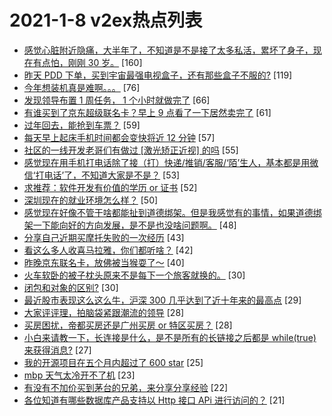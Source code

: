 # 2021-1-8 v2ex热点列表

+ [感觉心脏附近隐痛，大半年了，不知道是不是接了太多私活，累坏了身子，现在有点怕，刚刚 30 岁。](https://www.v2ex.com/t/742776#reply160) [160]
+ [昨天 PDD 下单，买到宇宙最强电视盒子，还有那些盒子不服的?](https://www.v2ex.com/t/742785#reply119) [119]
+ [今年想装机真是难啊。。。](https://www.v2ex.com/t/742771#reply76) [76]
+ [发现领导布置 1 周任务， 1 个小时就做完了](https://www.v2ex.com/t/742811#reply66) [66]
+ [有谁买到了京东超级联名卡？早上 9 点看了一下居然卖完了](https://www.v2ex.com/t/742772#reply61) [61]
+ [过年回去，能抢到车票？](https://www.v2ex.com/t/742817#reply59) [59]
+ [每天早上起床手机时间都会变快将近 12 分钟](https://www.v2ex.com/t/742996#reply57) [57]
+ [社区的一线开发老哥们有做过 [激光矫正近视] 的吗](https://www.v2ex.com/t/742764#reply55) [55]
+ [感觉现在用手机打电话除了接（打）快递/推销/客服/‘陌’生人，基本都是用微信‘打电话’了，不知道大家是不是？](https://www.v2ex.com/t/742807#reply53) [53]
+ [求推荐：软件开发有价值的学历 or 证书](https://www.v2ex.com/t/743011#reply52) [52]
+ [深圳现在的就业环境怎么样？](https://www.v2ex.com/t/742821#reply50) [50]
+ [感觉现在好像不管干啥都能扯到道德绑架。但是我感觉有的事情，如果道德绑架一下能向好的方向发展，是不是也没啥问题啊。](https://www.v2ex.com/t/743036#reply48) [48]
+ [分享自己近期买摩托失败的一次经历](https://www.v2ex.com/t/743026#reply43) [43]
+ [看这么多人收喜马拉雅，你们都听啥？](https://www.v2ex.com/t/742844#reply42) [42]
+ [昨晚京东联名卡，放佛被当猴耍了～](https://www.v2ex.com/t/742788#reply40) [40]
+ [火车软卧的被子枕头原来不是每下一个旅客就换的。](https://www.v2ex.com/t/743012#reply30) [30]
+ [闭包和对象的区别?](https://www.v2ex.com/t/743103#reply30) [30]
+ [最近股市表现这么这么牛，沪深 300 几乎达到了近十年来的最高点](https://www.v2ex.com/t/743019#reply29) [29]
+ [大家评评理，拍脑袋紧跟潮流的领导](https://www.v2ex.com/t/742855#reply28) [28]
+ [买房困扰，帝都买房还是广州买房 or 特区买房？](https://www.v2ex.com/t/743142#reply28) [28]
+ [小白来请教一下，长连接是什么，是不是所有的长链接之后都是 while(true)来获得消息?](https://www.v2ex.com/t/742874#reply27) [27]
+ [我的开源项目在五个月内超过了 600 star](https://www.v2ex.com/t/742948#reply25) [25]
+ [mbp 天气太冷开不了机](https://www.v2ex.com/t/742894#reply23) [23]
+ [有没有不加价买到茅台的兄弟，来分享分享经验](https://www.v2ex.com/t/742816#reply22) [22]
+ [各位知道有哪些数据库产品支持以 Http 接口 APi 进行访问的？](https://www.v2ex.com/t/742757#reply21) [21]
